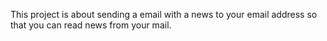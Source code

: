 This project is about sending a email with a news to your email address 
so that you can read news from your mail.